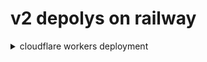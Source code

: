 # v2 depolys on railway


<details>
    <summary>cloudflare workers deployment</summary>
    
```js
const SingleDay = 'xxx.up.railway.app'
const DoubleDay = 'xxx.up.railway.app'
addEventListener(
    "fetch",event => {

        let nd = new Date();
        if (nd.getDate()%2) {
            host = SingleDay
        } else {
            host = DoubleDay
        }

        let url=new URL(event.request.url);
        url.hostname=host;
        let request=new Request(url,event.request);
        event. respondWith(
            fetch(request)
        )
    }
)
```
    
</details>

      
    
